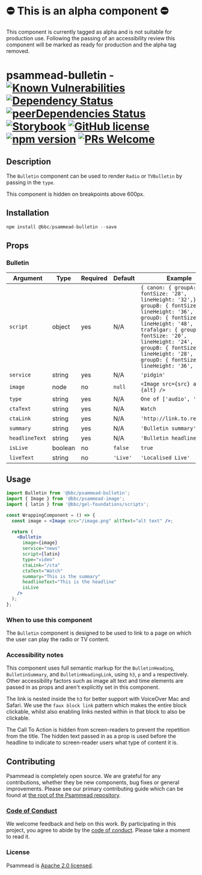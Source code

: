 # ⛔️ This is an alpha component ⛔️

This component is currently tagged as alpha and is not suitable for production use. Following the passing of an accessibility review this component will be marked as ready for production and the alpha tag removed.

# psammead-bulletin - [![Known Vulnerabilities](https://snyk.io/test/github/bbc/psammead/badge.svg?targetFile=packages%2Fcomponents%2Fpsammead-bulletin%2Fpackage.json)](https://snyk.io/test/github/bbc/psammead?targetFile=packages%2Fcomponents%2Fpsammead-bulletin%2Fpackage.json) [![Dependency Status](https://david-dm.org/bbc/psammead.svg?path=packages/components/psammead-bulletin)](https://david-dm.org/bbc/psammead?path=packages/components/psammead-bulletin) [![peerDependencies Status](https://david-dm.org/bbc/psammead/peer-status.svg?path=packages/components/psammead-bulletin)](https://david-dm.org/bbc/psammead?path=packages/components/psammead-bulletin&type=peer) [![Storybook](https://raw.githubusercontent.com/storybooks/brand/master/badge/badge-storybook.svg?sanitize=true)](https://bbc.github.io/psammead/?path=/story/bulletin--containing-image) [![GitHub license](https://img.shields.io/badge/license-Apache%202.0-blue.svg)](https://github.com/bbc/psammead/blob/latest/LICENSE) [![npm version](https://img.shields.io/npm/v/@bbc/psammead-bulletin.svg)](https://www.npmjs.com/package/@bbc/psammead-bulletin) [![PRs Welcome](https://img.shields.io/badge/PRs-welcome-brightgreen.svg)](https://github.com/bbc/psammead/blob/latest/CONTRIBUTING.md)

## Description

The `Bulletin` component can be used to render `Radio` or `TVBulletin` by passing in the `type`.

This component is hidden on breakpoints above 600px.

## Installation

```jsx
npm install @bbc/psammead-bulletin --save
```

## Props

### Bulletin

<!-- prettier-ignore -->
| Argument  | Type | Required | Default | Example |
| --------- | ---- | -------- | ------- | ------- |
| `script` | object | yes | N/A | `{ canon: { groupA: { fontSize: '28', lineHeight: '32',}, groupB: { fontSize: '32', lineHeight: '36', }, groupD: { fontSize: '44', lineHeight: '48', }, }, trafalgar: { groupA: { fontSize: '20', lineHeight: '24', }, groupB: { fontSize: '24', lineHeight: '28', }, groupD: { fontSize: '32', lineHeight: '36', }, }, }` |
| `service` | string | yes | N/A | `'pidgin'` |
| `image` | node | no | `null` | `<Image src={src} alt={alt} />` |
| `type` | string | yes | N/A | `One of ['audio', 'video']` |
| `ctaText` | string | yes | N/A | `Watch` |
| `ctaLink` | string | yes | N/A | `'http://link.to.resource'` |
| `summary` | string | yes | N/A | `'Bulletin summary'` |
| `headlineText` | string | yes | N/A  | `'Bulletin headline'` |
| `isLive` | boolean | no | `false` | `true` |
| `liveText` | string | no | `'Live'` | `'Localised Live'` |

## Usage

```jsx
import Bulletin from '@bbc/psammead-bulletin';
import { Image } from '@bbc/psammead-image';
import { latin } from '@bbc/gel-foundations/scripts';

const WrappingComponent = () => {
  const image = <Image src="/image.png" altText="alt text" />;

  return (
    <Bulletin
      image={image}
      service="news"
      script={latin}
      type="video"
      ctaLink="/cta"
      ctaText="Watch"
      summary="This is the summary"
      headlineText="This is the headline"
      isLive
    />
  );
};
```

### When to use this component

The `Bulletin` component is designed to be used to link to a page on which the user can play the radio or TV content.

<!-- ### When not to use this component -->

### Accessibility notes

This component uses full semantic markup for the `BulletinHeading`, `BulletinSummary`, and `BulletinHeadingLink`, using `h3`, `p` and `a` respectively. Other accessibility factors such as image alt text and time elements are passed in as props and aren't explicitly set in this component.

The link is nested inside the `h3` for better support with VoiceOver Mac and Safari. We use the `faux block link` pattern which makes the entire block clickable, whilst also enabling links nested within in that block to also be clickable.

The Call To Action is hidden from screen-readers to prevent the repetition from the title. The hidden text passed in as a prop is used before the headline to indicate to screen-reader users what type of content it is.

## Contributing

Psammead is completely open source. We are grateful for any contributions, whether they be new components, bug fixes or general improvements. Please see our primary contributing guide which can be found at [the root of the Psammead repository](https://github.com/bbc/psammead/blob/latest/CONTRIBUTING.md).

### [Code of Conduct](https://github.com/bbc/psammead/blob/latest/CODE_OF_CONDUCT.md)

We welcome feedback and help on this work. By participating in this project, you agree to abide by the [code of conduct](https://github.com/bbc/psammead/blob/latest/CODE_OF_CONDUCT.md). Please take a moment to read it.

### License

Psammead is [Apache 2.0 licensed](https://github.com/bbc/psammead/blob/latest/LICENSE).
